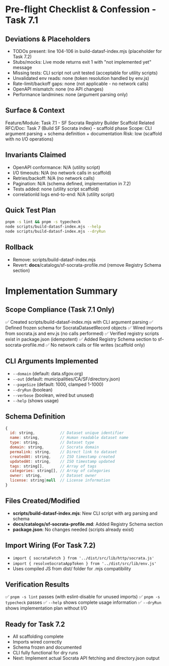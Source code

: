 # Pre-flight Checklist & Confession - Task 7.1

## Deviations & Placeholders
- TODOs present: line 104-106 in build-datasf-index.mjs (placeholder for Task 7.2)
- Stubs/mocks: Live mode returns exit 1 with "not implemented yet" message
- Missing tests: CLI script not unit tested (acceptable for utility scripts)
- Unvalidated env reads: none (token resolution handled by env.js)
- Rate-limit/backoff gaps: none (not applicable - no network calls)
- OpenAPI mismatch: none (no API changes)
- Performance landmines: none (argument parsing only)

## Surface & Context
Feature/Module: Task 7.1 - SF Socrata Registry Builder Scaffold
Related RFC/Doc: Task 7 (Build SF Socrata index) - scaffold phase
Scope: CLI argument parsing + schema definition + documentation
Risk: low (scaffold with no I/O operations)

## Invariants Claimed
- OpenAPI conformance: N/A (utility script)
- I/O timeouts: N/A (no network calls in scaffold)
- Retries/backoff: N/A (no network calls)
- Pagination: N/A (schema defined, implementation in 7.2)
- Tests added: none (utility script scaffold)
- correlationId logs end-to-end: N/A (utility script)

## Quick Test Plan
```bash
pnpm -s lint && pnpm -s typecheck
node scripts/build-datasf-index.mjs --help
node scripts/build-datasf-index.mjs --dryRun
```

## Rollback
- Remove: scripts/build-datasf-index.mjs
- Revert: __docs__/catalogs/sf-socrata-profile.md (remove Registry Schema section)

# Implementation Summary

## Scope Compliance (Task 7.1 Only)
✅ Created scripts/build-datasf-index.mjs with CLI argument parsing
✅ Defined frozen schema for SocrataDatasetRecord objects
✅ Wired imports from socrata.js and env.js (no calls performed)
✅ Verified registry scripts exist in package.json (idempotent)
✅ Added Registry Schema section to sf-socrata-profile.md
✅ No network calls or file writes (scaffold only)

## CLI Arguments Implemented
- `--domain` (default: data.sfgov.org)
- `--out` (default: municipalities/CA/SF/directory.json)
- `--pageSize` (default: 1000, clamped 1-1000)
- `--dryRun` (boolean)
- `--verbose` (boolean, wired but unused)
- `--help` (shows usage)

## Schema Definition
```javascript
{
  id: string,           // Dataset unique identifier
  name: string,         // Human readable dataset name
  type: string,         // Dataset type
  domain: string,       // Socrata domain
  permalink: string,    // Direct link to dataset
  createdAt: string,    // ISO timestamp created
  updatedAt: string,    // ISO timestamp updated  
  tags: string[],       // Array of tags
  categories: string[], // Array of categories
  owner: string,        // Dataset owner
  license: string|null  // License information
}
```

## Files Created/Modified
- **scripts/build-datasf-index.mjs**: New CLI script with arg parsing and schema
- **__docs__/catalogs/sf-socrata-profile.md**: Added Registry Schema section
- **package.json**: No changes needed (scripts already exist)

## Import Wiring (For Task 7.2)
- `import { socrataFetch } from '../dist/src/lib/http/socrata.js'`
- `import { resolveSocrataAppToken } from '../dist/src/lib/env.js'`
- Uses compiled JS from dist/ folder for .mjs compatibility

## Verification Results
✅ `pnpm -s lint` passes (with eslint-disable for unused imports)
✅ `pnpm -s typecheck` passes
✅ `--help` shows complete usage information
✅ `--dryRun` shows implementation plan without I/O

## Ready for Task 7.2
- All scaffolding complete
- Imports wired correctly
- Schema frozen and documented  
- CLI fully functional for dry runs
- Next: Implement actual Socrata API fetching and directory.json output